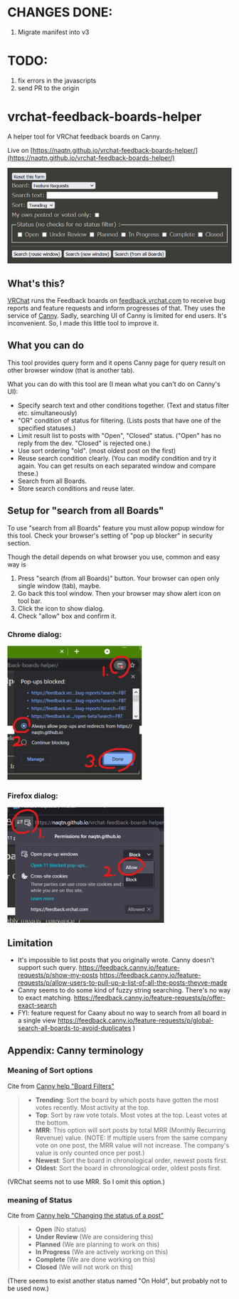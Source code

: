 # CHANGES DONE:
 1. Migrate manifest into v3
# TODO:
 1. fix errors in the javascripts
 1. send PR to the origin
# vrchat-feedback-boards-helper

A helper tool for VRChat feedback boards on Canny.

Live on [https://naqtn.github.io/vrchat-feedback-boards-helper/](https://naqtn.github.io/vrchat-feedback-boards-helper/)

![screenshot of VRChat feedback boards helper](img/search-form.png)


## What's this?

[VRChat](https://hello.vrchat.com) runs the Feedback boards on [feedback.vrchat.com](https://feedback.vrchat.com/) to receive bug reports and feature requests and inform progresses of that. They uses the service of [Canny](https://canny.io/ "Canny: Customer Feedback Management Tool"). Sadly, searching UI of Canny is limited for end users. It's inconvenient. So, I made this little tool to improve it.

## What you can do

This tool provides query form and it opens Canny page for query result on other browser window (that is another tab).

What you can do with this tool are (I mean what you can't do on Canny's UI): 

- Specify search text and other conditions together. (Text and status filter etc. simultaneously) 
- "OR" condition of status for filtering. (Lists posts that have one of the specified statuses.)
- Limit result list to posts with "Open", "Closed" status. ("Open" has no reply from the dev. "Closed" is rejected one.)
- Use sort ordering "old". (most oldest post on the first)
- Reuse search condition clearly. (You can modify condition and try it again. You can get results on each separated window and compare these.)
- Search from all Boards.
- Store search conditions and reuse later.

## Setup for "search from all Boards"

To use "search from all Boards" feature you must allow popup window for this tool.
Check your browser's setting of "pop up blocker" in security section.

Though the detail depends on what browser you use, common and easy way is

1. Press "search (from all Boards)" button. Your browser can open only single window (tab), maybe.
2. Go back this tool window. Then your browser may show alert icon on tool bar.
3. Click the icon to show dialog.
4. Check "allow" box and confirm it.

### Chrome dialog:
![popup blocking configuration dialog of Chrome](img/chrome-popup-en-noted-70pc.png)

### Firefox dialog:
![popup blocking configuration dialog of Firefox](img/firefox-popup-en-noted-70pc.png)


## Limitation

- It's impossible to list posts that you originally wrote. Canny doesn't support such query. https://feedback.canny.io/feature-requests/p/show-my-posts https://feedback.canny.io/feature-requests/p/allow-users-to-pull-up-a-list-of-all-the-posts-theyve-made
- Canny seems to do some kind of fuzzy string searching. There's no way to exact matching. https://feedback.canny.io/feature-requests/p/offer-exact-search
- FYI: feature request for Caany about no way to search from all board in a single view https://feedback.canny.io/feature-requests/p/global-search-all-boards-to-avoid-duplicates )


## Appendix: Canny terminology

### Meaning of Sort options

Cite from [Canny help "Board Filters"](https://help.canny.io/en/articles/3827588-board-filters)

> - **Trending**: Sort the board by which posts have gotten the most votes recently. Most activity at the top.
> - **Top**: Sort by raw vote totals. Most votes at the top. Least votes at the bottom.
> - **MRR**: This option will sort posts by total MRR (Monthly Recurring Revenue) value. (NOTE: If multiple users from the same company vote on one post, the MRR value will not increase. The company's value is only counted once per post.) 
> - **Newest**: Sort the board in chronological order, newest posts first.
> - **Oldest**: Sort the board in chronological order, oldest posts first.

(VRChat seems not to use MRR. So I omit this option.)


### meaning of Status

Cite from [Canny help "Changing the status of a post"](https://help.canny.io/en/articles/673583-changing-the-status-of-a-post)

> - **Open** (No status)
> - **Under Review** (We are considering this)
> - **Planned** (We are planning to work on this)
> - **In Progress** (We are actively working on this)
> - **Complete** (We are done working on this)
> - **Closed** (We will not work on this)

(There seems to exist another status named "On Hold", but probably not to be used now.)
